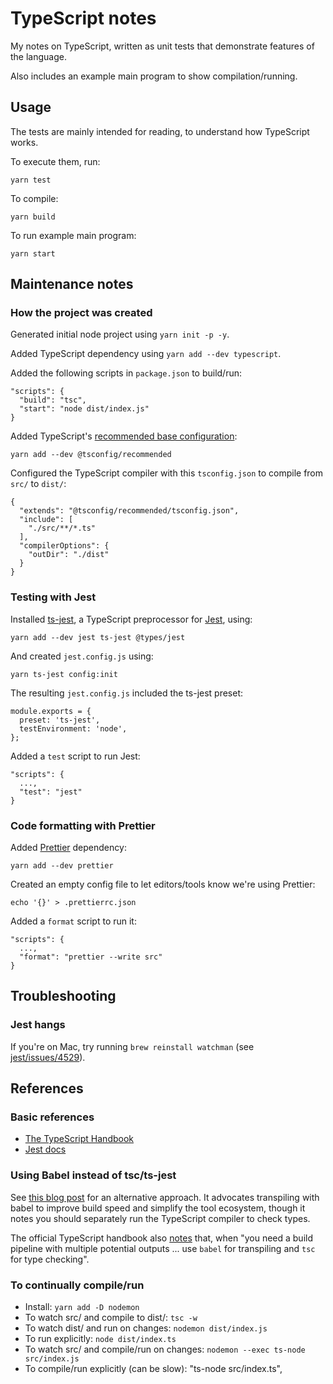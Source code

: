 # TypeScript notes

My notes on TypeScript, written as unit tests that demonstrate features of the language.

Also includes an example main program to show compilation/running.

## Usage

The tests are mainly intended for reading, to understand how TypeScript works.

To execute them, run:

```
yarn test
```

To compile:

```
yarn build
```

To run example main program:

```
yarn start
```

## Maintenance notes

### How the project was created

Generated initial node project using `yarn init -p -y`.

Added TypeScript dependency using `yarn add --dev typescript`.

Added the following scripts in `package.json` to build/run:

```
"scripts": {
  "build": "tsc",
  "start": "node dist/index.js"
}
```

Added TypeScript's [recommended base configuration](https://github.com/tsconfig/bases#readme):

```
yarn add --dev @tsconfig/recommended
```

Configured the TypeScript compiler with this `tsconfig.json`
to compile from `src/` to `dist/`:

```
{
  "extends": "@tsconfig/recommended/tsconfig.json",
  "include": [
    "./src/**/*.ts"
  ],
  "compilerOptions": {
    "outDir": "./dist"
  }
}
```

### Testing with Jest

Installed [ts-jest](https://github.com/kulshekhar/ts-jest), a TypeScript
preprocessor for [Jest](https://jestjs.io/), using:

```
yarn add --dev jest ts-jest @types/jest
```

And created `jest.config.js` using:

```
yarn ts-jest config:init
```

The resulting `jest.config.js` included the ts-jest preset:

```
module.exports = {
  preset: 'ts-jest',
  testEnvironment: 'node',
};
```

Added a `test` script to run Jest:

```
"scripts": {
  ...,
  "test": "jest"
}
```

### Code formatting with Prettier

Added [Prettier](https://prettier.io/) dependency:

```
yarn add --dev prettier
```

Created an empty config file to let editors/tools know we're using Prettier:

```
echo '{}' > .prettierrc.json
```

Added a `format` script to run it:

```
"scripts": {
  ...,
  "format": "prettier --write src"
}
```

## Troubleshooting

### Jest hangs

If you're on Mac, try running `brew reinstall watchman`
(see [jest/issues/4529](https://github.com/facebook/jest/issues/4529)).

## References

### Basic references

* [The TypeScript Handbook](https://www.typescriptlang.org/docs/handbook/intro.html)
* [Jest docs](https://jestjs.io/docs/en/getting-started)

### Using Babel instead of tsc/ts-jest

See [this blog post](https://iamturns.com/typescript-babel/) for an alternative approach.
It advocates transpiling with babel to improve build speed and simplify the tool ecosystem,
though it notes you should separately run the TypeScript compiler to check types.

The official TypeScript handbook also
[notes](https://www.typescriptlang.org/docs/handbook/babel-with-typescript.html)
that, when "you need a build pipeline with multiple potential outputs ...
use `babel` for transpiling and `tsc` for type checking".

### To continually compile/run

* Install: `yarn add -D nodemon`
* To watch src/ and compile to dist/: `tsc -w`
* To watch dist/ and run on changes: `nodemon dist/index.js`
* To run explicitly: `node dist/index.ts`
* To watch src/ and compile/run on changes: `nodemon --exec ts-node src/index.js`
* To compile/run explicitly (can be slow): "ts-node src/index.ts",
